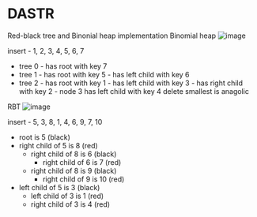# DASTR
Red-black tree and Binonial heap implementation 
Binomial heap
![image](https://user-images.githubusercontent.com/50024077/187700538-9ef7446e-7508-462b-b669-fb7b6261a3ce.png)

insert - 1, 2, 3, 4, 5, 6, 7
  - tree 0 - has root with key 7
  - tree 1 - has root with key 5
           - has left child with key 6
  - tree 2 - has root with key 1
           - has left child with key 3
           - has right child with key 2
           - node 3 has left child with key 4
delete smallest is anagolic 

RBT
![image](https://user-images.githubusercontent.com/50024077/187701702-30e08920-f5b7-4b90-b0cb-f867a653e01f.png)

insert - 5, 3, 8, 1, 4, 6, 9, 7, 10
  - root is 5 (black)
  - right child of 5 is 8 (red)
      - right child of 8 is 6 (black)
        - right child of 6 is 7 (red)
      - right child of 8 is 9 (black)
        - right child of 9 is 10 (red)
  - left child of 5 is 3 (black)
    - left child of 3 is 1 (red)
    - right child of 3 is 4 (red)
